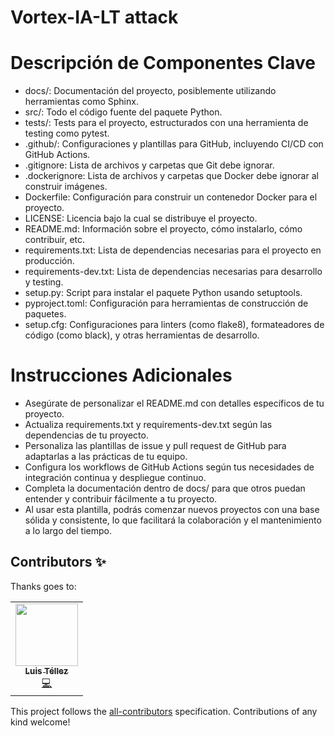 # Vortex-IA-LT attack
<!-- ALL-CONTRIBUTORS-BADGE:START - Do not remove or modify this section -->
<!-- [![All Contributors](https://img.shields.io/badge/all_contributors-6-orange.svg?style=flat-square)](#contributors-) -->
<!-- ALL-CONTRIBUTORS-BADGE:END -->

# Descripción de Componentes Clave

- docs/: Documentación del proyecto, posiblemente utilizando herramientas como Sphinx.
- src/: Todo el código fuente del paquete Python.
- tests/: Tests para el proyecto, estructurados con una herramienta de testing como pytest.
- .github/: Configuraciones y plantillas para GitHub, incluyendo CI/CD con GitHub Actions.
- .gitignore: Lista de archivos y carpetas que Git debe ignorar.
- .dockerignore: Lista de archivos y carpetas que Docker debe ignorar al construir imágenes.
- Dockerfile: Configuración para construir un contenedor Docker para el proyecto.
- LICENSE: Licencia bajo la cual se distribuye el proyecto.
- README.md: Información sobre el proyecto, cómo instalarlo, cómo contribuir, etc.
- requirements.txt: Lista de dependencias necesarias para el proyecto en producción.
- requirements-dev.txt: Lista de dependencias necesarias para desarrollo y testing.
- setup.py: Script para instalar el paquete Python usando setuptools.
- pyproject.toml: Configuración para herramientas de construcción de paquetes.
- setup.cfg: Configuraciones para linters (como flake8), formateadores de código (como black), y otras herramientas de desarrollo.

# Instrucciones Adicionales
- Asegúrate de personalizar el README.md con detalles específicos de tu proyecto.
- Actualiza requirements.txt y requirements-dev.txt según las dependencias de tu proyecto.
- Personaliza las plantillas de issue y pull request de GitHub para adaptarlas a las prácticas de tu equipo.
- Configura los workflows de GitHub Actions según tus necesidades de integración continua y despliegue continuo.
- Completa la documentación dentro de docs/ para que otros puedan entender y contribuir fácilmente a tu proyecto.
- Al usar esta plantilla, podrás comenzar nuevos proyectos con una base sólida y consistente, lo que facilitará la colaboración y el mantenimiento a lo largo del tiempo.

## Contributors ✨

Thanks goes to:

<!-- ALL-CONTRIBUTORS-LIST:START - Do not remove or modify this section -->
<!-- prettier-ignore-start -->
<!-- markdownlint-disable -->
<table>
  <tr>
    <td align="center"><a href="https://github.com/LuisTellezSirocco"><img src="https://avatars.githubusercontent.com/u/110382845?s=96&v=4" width="100px;" alt=""/><br /><sub><b>Luis Téllez</b></sub></a><br /><a href="https://github.com/LuisTellezSirocco" title="Code">💻</a></td>
  </tr>
</table>

<!-- markdownlint-restore -->
<!-- prettier-ignore-end -->

<!-- ALL-CONTRIBUTORS-LIST:END -->

This project follows the [all-contributors](https://github.com/all-contributors/all-contributors) specification. Contributions of any kind welcome!
